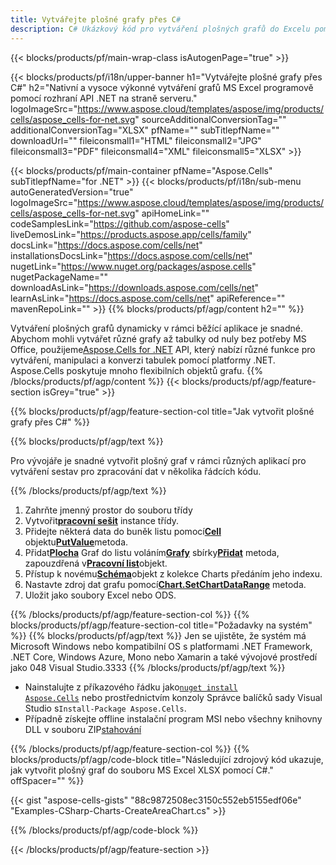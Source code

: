 ```yaml
---
title: Vytvářejte plošné grafy přes C#
description: C# Ukázkový kód pro vytváření plošných grafů do Excelu pomocí knihovny .NET. Tento kód použijte k vytvoření plošného grafu do MS Excel v rámci VB.NET, Asp.NET nebo jakékoli aplikace založené na .NET.
---
```

{{< blocks/products/pf/main-wrap-class isAutogenPage="true" >}}

{{< blocks/products/pf/i18n/upper-banner h1="Vytvářejte plošné grafy přes C#" h2="Nativní a vysoce výkonné vytváření grafů MS Excel programově pomocí rozhraní API .NET na straně serveru." logoImageSrc="https://www.aspose.cloud/templates/aspose/img/products/cells/aspose_cells-for-net.svg" sourceAdditionalConversionTag="" additionalConversionTag="XLSX" pfName="" subTitlepfName="" downloadUrl="" fileiconsmall1="HTML" fileiconsmall2="JPG" fileiconsmall3="PDF" fileiconsmall4="XML" fileiconsmall5="XLSX" >}}

{{< blocks/products/pf/main-container pfName="Aspose.Cells" subTitlepfName="for .NET" >}}
{{< blocks/products/pf/i18n/sub-menu autoGeneratedVersion="true" logoImageSrc="https://www.aspose.cloud/templates/aspose/img/products/cells/aspose_cells-for-net.svg" apiHomeLink="" codeSamplesLink="https://github.com/aspose-cells" liveDemosLink="https://products.aspose.app/cells/family" docsLink="https://docs.aspose.com/cells/net" installationsDocsLink="https://docs.aspose.com/cells/net" nugetLink="https://www.nuget.org/packages/aspose.cells" nugetPackageName="" downloadAsLink="https://downloads.aspose.com/cells/net" learnAsLink="https://docs.aspose.com/cells/net" apiReference="" mavenRepoLink="" >}}
{{% blocks/products/pf/agp/content h2="" %}}

Vytváření plošných grafů dynamicky v rámci běžící aplikace je snadné. Abychom mohli vytvářet různé grafy až tabulky od nuly bez potřeby MS Office, použijeme[Aspose.Cells for .NET](https://products.aspose.com/cells/net) API, který nabízí různé funkce pro vytváření, manipulaci a konverzi tabulek pomocí platformy .NET. Aspose.Cells poskytuje mnoho flexibilních objektů grafu.
{{% /blocks/products/pf/agp/content %}}
{{< blocks/products/pf/agp/feature-section isGrey="true" >}}

{{% blocks/products/pf/agp/feature-section-col title="Jak vytvořit plošné grafy přes C#" %}}

{{% blocks/products/pf/agp/text %}}

Pro vývojáře je snadné vytvořit plošný graf v rámci různých aplikací pro vytváření sestav pro zpracování dat v několika řádcích kódu.

{{% /blocks/products/pf/agp/text %}}

1. Zahrňte jmenný prostor do souboru třídy
1.  Vytvořit[**pracovní sešit**](https://reference.aspose.com/cells/net/aspose.cells/workbook) instance třídy.
1.  Přidejte některá data do buněk listu pomocí[**Cell**](https://reference.aspose.com/cells/net/aspose.cells/cell) objektu[**PutValue**](https://reference.aspose.com/cells/net/aspose.cells/cell/methods/putvalue/index)metoda.
1.  Přidat[**Plocha**](https://reference.aspose.com/cells/net/aspose.cells.charts/charttype) Graf do listu voláním[**Grafy**](https://reference.aspose.com/cells/net/aspose.cells.charts/chartcollection) sbírky[**Přidat**](https://reference.aspose.com/cells/net/aspose.cells.charts/chartcollection/methods/add) metoda, zapouzdřená v[**Pracovní list**](https://reference.aspose.com/cells/net/aspose.cells/worksheet)objekt.
1.  Přístup k novému[**Schéma**](https://reference.aspose.com/cells/net/aspose.cells.charts/chart)objekt z kolekce Charts předáním jeho indexu.
1.  Nastavte zdroj dat grafu pomocí[**Chart.SetChartDataRange**](https://https://reference.aspose.com/cells/net/aspose.cells.charts/chart/methods/setchartdatarange) metoda.
1. Uložit jako soubory Excel nebo ODS.

{{% /blocks/products/pf/agp/feature-section-col %}}
{{% blocks/products/pf/agp/feature-section-col title="Požadavky na systém" %}}
{{% blocks/products/pf/agp/text %}}
Jen se ujistěte, že systém má Microsoft Windows nebo kompatibilní OS s platformami .NET Framework, .NET Core, Windows Azure, Mono nebo Xamarin a také vývojové prostředí jako 048 Visual Studio.3333
{{% /blocks/products/pf/agp/text %}}
-  Nainstalujte z příkazového řádku jako<code><a href="https://downloads.aspose.com/cells/net">nuget install Aspose.Cells</a></code> nebo prostřednictvím konzoly Správce balíčků sady Visual Studio s<code>Install-Package Aspose.Cells</code>.
-  Případně získejte offline instalační program MSI nebo všechny knihovny DLL v souboru ZIP<a href="https://downloads.aspose.com/cells/net">stahování</a>

{{% /blocks/products/pf/agp/feature-section-col %}}
{{% blocks/products/pf/agp/code-block title="Následující zdrojový kód ukazuje, jak vytvořit plošný graf do souboru MS Excel XLSX pomocí C#." offSpacer="" %}}

{{< gist "aspose-cells-gists" "88c9872508ec3150c552eb5155edf06e" "Examples-CSharp-Charts-CreateAreaChart.cs" >}}

{{% /blocks/products/pf/agp/code-block %}}

{{< /blocks/products/pf/agp/feature-section >}}

<!-- aboutfile Starts -->
